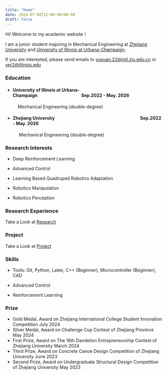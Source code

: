 ```yaml
---
title: "Home"
date: 2024-07-08T12:00:00+08:00
draft: false
---
```


Hi! Welcome to my academic website！

I am a junior student majoring in Mechanical Engineering at [Zhejiang University](https://www.zju.edu.cn/english/) and [University of Illinois at Urbana-Champaign](https://illinois.edu/index.html).

If you are interested, please send emails to yuxuan.22@intl.zju.edu.cn or yer2@illinois.edu

### Education
-  #### University of Illinois at Urbana-Champaign&nbsp;&nbsp;&nbsp;&nbsp;&nbsp;&nbsp;&nbsp;&nbsp;&nbsp;&nbsp;&nbsp;&nbsp;&nbsp;&nbsp;&nbsp;&nbsp;&nbsp;&nbsp;&nbsp;&nbsp;&nbsp;&nbsp;&nbsp;&nbsp;&nbsp;&nbsp;&nbsp;&nbsp;&nbsp;&nbsp;&nbsp;&nbsp;&nbsp;&nbsp;&nbsp;&nbsp;&nbsp;&nbsp;&nbsp;&nbsp;&nbsp;&nbsp;Sep.2022 - May. 2026

    &nbsp;&nbsp;&nbsp;&nbsp;Mechanical Engineering (double-degree)
  
- #### Zhejiang University&nbsp;&nbsp;&nbsp;&nbsp;&nbsp;&nbsp;&nbsp;&nbsp;&nbsp;&nbsp;&nbsp;&nbsp;&nbsp;&nbsp;&nbsp;&nbsp;&nbsp;&nbsp;&nbsp;&nbsp;&nbsp;&nbsp;&nbsp;&nbsp;&nbsp;&nbsp;&nbsp;&nbsp;&nbsp;&nbsp;&nbsp;&nbsp;&nbsp;&nbsp;&nbsp;&nbsp;&nbsp;&nbsp;&nbsp;&nbsp;&nbsp;&nbsp;&nbsp;&nbsp;&nbsp;&nbsp;&nbsp;&nbsp;&nbsp;&nbsp;&nbsp;&nbsp;&nbsp;&nbsp;&nbsp;&nbsp;&nbsp;&nbsp;&nbsp;&nbsp;&nbsp;&nbsp;&nbsp;&nbsp;&nbsp;&nbsp;&nbsp;&nbsp;&nbsp;&nbsp;&nbsp;&nbsp;&nbsp;&nbsp;&nbsp;&nbsp;&nbsp;&nbsp;&nbsp;&nbsp;&nbsp;&nbsp;Sep.2022 - May. 2026

    &nbsp;&nbsp;&nbsp;&nbsp; Mechanical Engineering (double-degree)


### Research Interests

- Deep Reinforcement Learning

- Advanced Control

- Learning Based Quadruped Robotics Adaptation

- Robotics Manipulation

- Robotics Perception

### Research Experience

Take a Look at [Research](/research/)

### Project

Take a Look at [Project](/project/)

### Skills

- Tools: Git, Python, Latex, C++ (Beginner), Microcontroller (Beginner), CAD

- Advanced Control 

- Reinforcement Learning

### Prize

- Gold Medal, Award on Zhejiang International College Student Innovation Competition                  July 2024
- Silver Medal, Award on Challenge Cup Contest of Zhejiang Province                                   May 2024
- First Prize, Award on The 16th Dandelion Entrepreneurship Contest of Zhejiang University            March 2024
- Third Prize, Award on Concrete Canoe Design Competition of Zhejiang University                      June 2023
- Second Prize, Award on Undergraduate Structural Design Competition of Zhejiang University           May 2023


&nbsp;

&nbsp;



